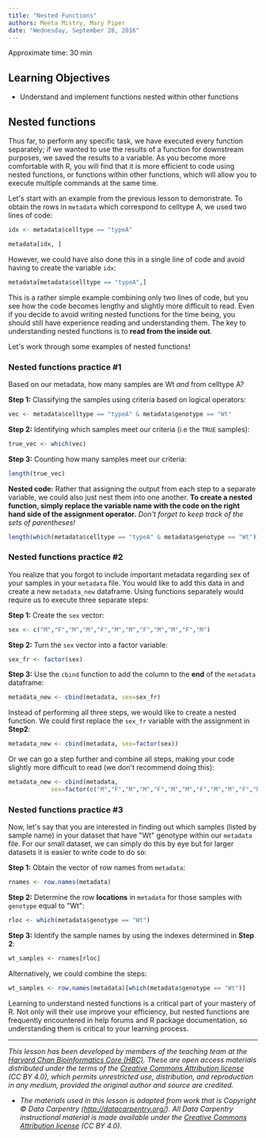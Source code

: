 ```yaml
---
title: "Nested Functions"
authors: Meeta Mistry, Mary Piper
date: "Wednesday, September 28, 2016"
---
```

Approximate time: 30 min

## Learning Objectives
* Understand and implement functions nested within other functions


## Nested functions

Thus far, to perform any specific task, we have executed every function separately; if we wanted to use the results of a function for downstream purposes, we saved the results to a variable. As you become more comfortable with R, you will find that it is more efficient to code using nested functions, or functions within other functions, which will allow you to execute multiple commands at the same time.

Let's start with an example from the previous lesson to demonstrate. To obtain the rows in `metadata` which correspond to celltype A, we used two lines of code: 

```r
idx <- metadata$celltype == "typeA"

metadata[idx, ]
```

However, we could have also done this in a single line of code and avoid having to create the variable `idx`:

```r
metadata[metadata$celltype == "typeA",]
```

This is a rather simple example combining only two lines of code, but you see how the code becomes lengthy and slightly more difficult to read. Even if you decide to avoid writing nested functions for the time being, you should still have experience reading and understanding them. The key to understanding nested functions is to **read from the inside out**.

Let's work through some examples of nested functions!

### Nested functions practice #1

Based on our metadata, how many samples are Wt *and* from celltype A?

**Step 1:** Classifying the samples using criteria based on logical operators:

```r
vec <- metadata$celltype == "typeA" & metadata$genotype == "Wt"
```

**Step 2:** Identifying which samples meet our criteria (i.e the `TRUE` samples):

```r
true_vec <- which(vec)
```

**Step 3:** Counting how many samples meet our criteria:

```r
length(true_vec)
```

**Nested code:**
Rather that assigning the output from each step to a separate variable, we could also just nest them into one another. **To create a nested function, simply replace the variable name with the code on the right hand side of the assignment operator.** *Don't forget to keep track of the sets of parentheses!*

```r
length(which(metadata$celltype == "typeA" & metadata$genotype == "Wt"))
```

### Nested functions practice #2
You realize that you forgot to include important metadata regarding sex of your samples in your `metadata` file. You would like to add this data in and create a new `metadata_new` dataframe. Using functions separately would require us to execute three separate steps:  

**Step 1:** Create the `sex` vector: 
	
```r
sex <- c("M","F","M","M","F","M","M","F","M","M","F","M")
```

**Step 2:** Turn the `sex` vector into a factor variable:
	 
```r
sex_fr <- factor(sex)
```

**Step 3:** Use the `cbind` function to add the column to the **end** of the `metadata` dataframe: 

```r
metadata_new <- cbind(metadata, sex=sex_fr)
```

Instead of performing all three steps, we would like to create a nested function. We could first replace the `sex_fr` variable with the assignment in **Step2**:

```r
metadata_new <- cbind(metadata, sex=factor(sex))
```

Or we can go a step further and combine all steps, making your code slightly more difficult to read (we don't recommend doing this):

```r
metadata_new <- cbind(metadata,
			sex=factor(c("M","F","M","M","F","M","M","F","M","M","F","M")))
```

### Nested functions practice #3			
Now, let's say that you are interested in finding out which samples (listed by sample name) in your dataset that have  "Wt" genotype within our `metadata` file. For our small dataset, we can simply do this by eye but for larger datasets it is easier to write code to do so:

**Step 1:** Obtain the vector of row names from `metadata`:
	
```r
rnames <- row.names(metadata)
```

**Step 2:** Determine the row **locations** in `metadata` for those samples with `genotype` equal to "Wt":
	
```r
rloc <- which(metadata$genotype == "Wt")
```

**Step 3:** Identify the sample names by using the indexes determined in **Step 2**:

```r
wt_samples <- rnames[rloc]
```

Alternatively, we could combine the steps:

```r
wt_samples <- row.names(metadata)[which(metadata$genotype == "Wt")]
```

Learning to understand nested functions is a critical part of your mastery of R. Not only will their use improve your efficiency, but nested functions are frequently encountered in help forums and R package documentation, so understanding them is critical to your learning process. 


---

*This lesson has been developed by members of the teaching team at the [Harvard Chan Bioinformatics Core (HBC)](http://bioinformatics.sph.harvard.edu/). These are open access materials distributed under the terms of the [Creative Commons Attribution license](https://creativecommons.org/licenses/by/4.0/) (CC BY 4.0), which permits unrestricted use, distribution, and reproduction in any medium, provided the original author and source are credited.*

* *The materials used in this lesson is adapted from work that is Copyright © Data Carpentry (http://datacarpentry.org/). 
All Data Carpentry instructional material is made available under the [Creative Commons Attribution license](https://creativecommons.org/licenses/by/4.0/) (CC BY 4.0).*
